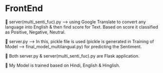 # FrontEnd


 server(multi_senti_fuc).py --> using Google Translate to convert any language into English & then find score for Text. Based on score it classified as Positive, Negative, Neutral.

	server.py --> In this, pickle file is used (pickle is generated in Training of Model --> final_model_multilangual.py) for predicting the Sentiment.

	Both server.py & server(multi_senti_fuc).py are Flask application.

 My Model is trained based on Hindi, English & Hinglish.

